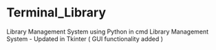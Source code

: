 # Terminal_Library
Library Management System using Python in cmd
Library Management System - Updated in Tkinter ( GUI functionality added )
